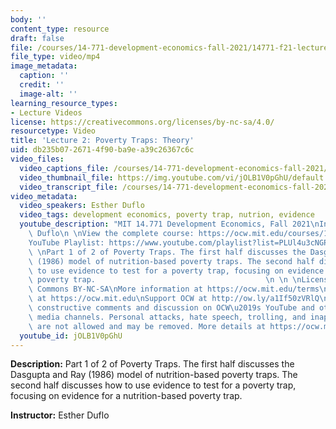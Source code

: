 ```yaml
---
body: ''
content_type: resource
draft: false
file: /courses/14-771-development-economics-fall-2021/14771-f21-lecture-2-version-2_360p_16_9.mp4
file_type: video/mp4
image_metadata:
  caption: ''
  credit: ''
  image-alt: ''
learning_resource_types:
- Lecture Videos
license: https://creativecommons.org/licenses/by-nc-sa/4.0/
resourcetype: Video
title: 'Lecture 2: Poverty Traps: Theory'
uid: db235b07-2671-4f90-ba9e-a39c26367c6c
video_files:
  video_captions_file: /courses/14-771-development-economics-fall-2021/1OnFW2NCcrwzh0etwax3_Gbme7PlFNQY6_transcript.webvtt
  video_thumbnail_file: https://img.youtube.com/vi/jOLB1V0pGhU/default.jpg
  video_transcript_file: /courses/14-771-development-economics-fall-2021/1OnFW2NCcrwzh0etwax3_Gbme7PlFNQY6_transcript.pdf
video_metadata:
  video_speakers: Esther Duflo
  video_tags: development economics, poverty trap, nutrion, evidence
  youtube_description: "MIT 14.771 Development Economics, Fall 2021\nInstructor: Esther\
    \ Duflo\n \nView the complete course: https://ocw.mit.edu/courses/14-771-development-economics-fall-2021\n\
    YouTube Playlist: https://www.youtube.com/playlist?list=PLUl4u3cNGP61kvh3caDts2R6LmkYbmzaG\n\
    \ \nPart 1 of 2 of Poverty Traps. The first half discusses the Dasgupta and Ray\
    \ (1986) model of nutrition-based poverty traps. The second half discusses how\
    \ to use evidence to test for a poverty trap, focusing on evidence for a nutrition-based\
    \ poverty trap.                                      \n \n \nLicense: Creative\
    \ Commons BY-NC-SA\nMore information at https://ocw.mit.edu/terms\nMore courses\
    \ at https://ocw.mit.edu\nSupport OCW at http://ow.ly/a1If50zVRlQ\n \nWe encourage\
    \ constructive comments and discussion on OCW\u2019s YouTube and other social\
    \ media channels. Personal attacks, hate speech, trolling, and inappropriate comments\
    \ are not allowed and may be removed. More details at https://ocw.mit.edu/comments."
  youtube_id: jOLB1V0pGhU
---
```

**Description:** Part 1 of 2 of Poverty Traps. The first half discusses the Dasgupta and Ray (1986) model of nutrition-based poverty traps. The second half discusses how to use evidence to test for a poverty trap, focusing on evidence for a nutrition-based poverty trap.

**Instructor:** Esther Duflo